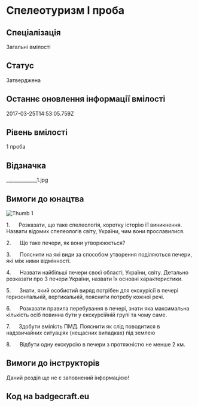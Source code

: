 # Спелеотуризм І проба

## Спеціалізація

Загальні вмілості

## Статус

Затверджена

## Останнє оновлення інформації вмілості

2017-03-25T14:53:05.759Z

## Рівень вмілості

1 проба

## Відзначка

_____________1.jpg

## Вимоги до юнацтва

<img alt="Thumb              1" src="/uploads/textareas/bootsy/image/124/small______________1.jpg"><br><p>1.&nbsp;&nbsp;&nbsp;&nbsp;&nbsp; Розказати, що таке спелеологія, коротку історію її
виникнення. Назвати відомих спелеологів світу, України, чим вони прославилися.</p>

<p>2.&nbsp;&nbsp;&nbsp;&nbsp;&nbsp; Що таке печери, як вони утворююється?</p>

<p>3.&nbsp;&nbsp;&nbsp;&nbsp;&nbsp; Пояснити на які види за способом утворення поділяються
печери, які між ними відмінності.</p>

<p>4.&nbsp;&nbsp;&nbsp;&nbsp;&nbsp; Назвати найбільші печери своєї області, України,
світу. Детально розказати про 3 печери України, назвати їх основні
характеристики.</p>

<p>5.&nbsp;&nbsp;&nbsp;&nbsp;&nbsp; Знати, який особистий виряд потрібен для
екскурісії в печері горизонтальній, вертикальній, пояснити потребу кожної речі.</p>

<p>6.&nbsp;&nbsp;&nbsp;&nbsp;&nbsp; Розказати правила перебування в печері, знати яка
максимальна кількість осіб повинна бути у екскурсійній групі та чому саме.</p>

<p>7.&nbsp;&nbsp;&nbsp;&nbsp;&nbsp; Здобути вмілість ПМД. Пояснити як слід поводитися
в надзвичайних ситуаціях (нещасних випадках) під землею</p>

<p>8.&nbsp;&nbsp;&nbsp;&nbsp;&nbsp; Відбути одну екскурсію в печери з протяжністю не
менше 2 км.</p>

## Вимоги до інструкторів

Даний розділ ще не є заповнений інформацією!

## Код на badgecraft.eu

